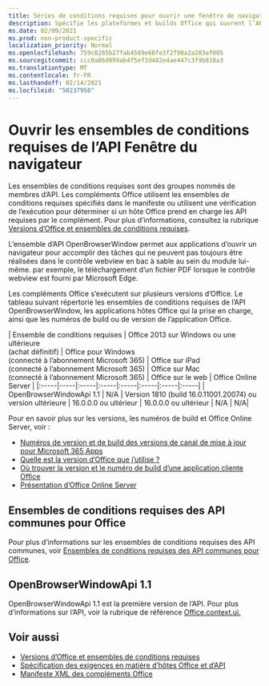 ```yaml
---
title: Séries de conditions requises pour ouvrir une fenêtre de navigateur
description: Spécifie les plateformes et builds Office qui ouvrent l’API openBrowserWindow.
ms.date: 02/09/2021
ms.prod: non-product-specific
localization_priority: Normal
ms.openlocfilehash: 759c8265b27fab4589e68fe3f2f90a2a283ef005
ms.sourcegitcommit: ccc0a86d099ab4f5ef3d482e4ae447c3f9b818a3
ms.translationtype: MT
ms.contentlocale: fr-FR
ms.lasthandoff: 02/14/2021
ms.locfileid: "50237958"
---
```

# <a name="open-browser-window-api-requirement-sets"></a>Ouvrir les ensembles de conditions requises de l’API Fenêtre du navigateur

Les ensembles de conditions requises sont des groupes nommés de membres d’API. Les compléments Office utilisent les ensembles de conditions requises spécifiés dans le manifeste ou utilisent une vérification de l’exécution pour déterminer si un hôte Office prend en charge les API requises par le complément. Pour plus d’informations, consultez la rubrique [Versions d’Office et ensembles de conditions requises](../../develop/office-versions-and-requirement-sets.md).

L’ensemble d’API OpenBrowserWindow permet aux applications d’ouvrir un navigateur pour accomplir des tâches qui ne peuvent pas toujours être réalisées dans le contrôle webview en bac à sable au sein du module lui-même. par exemple, le téléchargement d’un fichier PDF lorsque le contrôle webview est fourni par Microsoft Edge.

Les compléments Office s’exécutent sur plusieurs versions d’Office. Le tableau suivant répertorie les ensembles de conditions requises de l’API OpenBrowserWindow, les applications hôtes Office qui la prise en charge, ainsi que les numéros de build ou de version de l’application Office.

|  Ensemble de conditions requises  | Office 2013 sur Windows ou une ultérieure<br>(achat définitif) | Office pour Windows<br>(connecté à l’abonnement Microsoft 365) |  Office sur iPad<br>(connecté à l’abonnement Microsoft 365)  |  Office sur Mac<br>(connecté à l’abonnement Microsoft 365)  | Office sur le web  |  Office Online Server  |
|:-----|-----|:-----|:-----|:-----|:-----|:-----|:-----|
| OpenBrowserWindowApi 1.1  | N/A | Version 1810 (build 16.0.11001.20074) ou version ultérieure | 16.0.0.0 ou ultérieur | 16.0.0.0 ou ultérieur | N/A | N/A|

Pour en savoir plus sur les versions, les numéros de build et Office Online Server, voir :

- [Numéros de version et de build des versions de canal de mise à jour pour Microsoft 365 Apps](/officeupdates/update-history-microsoft365-apps-by-date)
- [Quelle est la version d’Office que j’utilise ?](https://support.office.com/article/What-version-of-Office-am-I-using-932788b8-a3ce-44bf-bb09-e334518b8b19)
- [Où trouver la version et le numéro de build d’une application cliente Office](https://support.office.com/article/version-and-build-numbers-of-update-channel-releases-ae942449-1fca-4484-898b-a933ea23def7)
- [Présentation d’Office Online Server](/officeonlineserver/office-online-server-overview)

## <a name="office-common-api-requirement-sets"></a>Ensembles de conditions requises des API communes pour Office

Pour plus d’informations sur les ensembles de conditions requises des API communes, voir [Ensembles de conditions requises des API communes pour Office](office-add-in-requirement-sets.md).

## <a name="openbrowserwindowapi-11"></a>OpenBrowserWindowApi 1.1

OpenBrowserWindowApi 1.1 est la première version de l’API. Pour plus d’informations sur l’API, voir la rubrique de référence [Office.context.ui.](/javascript/api/office/office.context#ui)

## <a name="see-also"></a>Voir aussi

- [Versions d’Office et ensembles de conditions requises](../../develop/office-versions-and-requirement-sets.md)
- [Spécification des exigences en matière d’hôtes Office et d’API](../../develop/specify-office-hosts-and-api-requirements.md)
- [Manifeste XML des compléments Office](../../develop/add-in-manifests.md)
